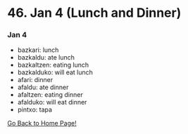 # 46. Jan 4 (Lunch and Dinner)

### Jan 4
* bazkari: lunch
* bazkaldu: ate lunch
* bazkaltzen: eating lunch
* bazkalduko: will eat lunch
* afari: dinner
* afaldu: ate dinner
* afaltzen: eating dinner
* afalduko: will eat dinner
* pintxo: tapa

[ Go Back to Home Page!](..)
